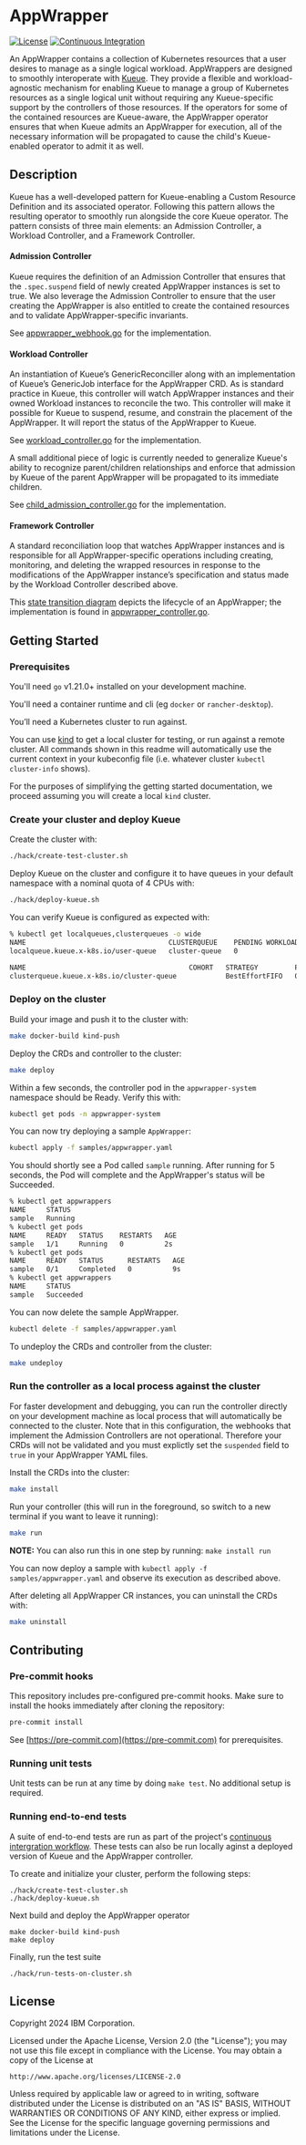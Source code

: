 # AppWrapper

[![License](https://img.shields.io/badge/license-Apache--2.0-blue.svg)](http://www.apache.org/licenses/LICENSE-2.0)
[![Continuous Integration](https://github.com/project-codeflare/appwrapper/actions/workflows/CI.yaml/badge.svg)](https://github.com/project-codeflare/appwrapper/actions/workflows/CI.yaml)

An AppWrapper contains a collection of Kubernetes resources that a
user desires to manage as a single logical workload. AppWrappers are
designed to smoothly interoperate with
[Kueue](https://kueue.sigs.k8s.io).  They provide a flexible and
workload-agnostic mechanism for enabling Kueue to manage a group of
Kubernetes resources as a single logical unit without requiring any
Kueue-specific support by the controllers of those resources. If the
operators for some of the contained resources are Kueue-aware, the
AppWrapper operator ensures that when Kueue admits an AppWrapper for
execution, all of the necessary information will be propagated
to cause the child's Kueue-enabled operator to admit it as well.

## Description

Kueue has a well-developed pattern for Kueue-enabling a Custom
Resource Definition and its associated operator. Following this pattern
allows the resulting operator to smoothly run alongside the core Kueue
operator. The pattern consists of three main elements: an Admission
Controller, a Workload Controller, and a Framework Controller.

#### Admission Controller

Kueue requires the definition of an Admission Controller that ensures
that the `.spec.suspend` field of newly created AppWrapper instances is
set to true. We also leverage the Admission Controller to ensure that
the user creating the AppWrapper is also entitled to create the contained resources
and to validate AppWrapper-specific invariants.

See [appwrapper_webhook.go](./internal/webhook/appwrapper_webhook.go)
for the implementation.

#### Workload Controller

An instantiation of Kueue’s GenericReconciller along with an
implementation of Kueue’s GenericJob interface for the AppWrapper
CRD. As is standard practice in Kueue, this controller will watch
AppWrapper instances and their owned Workload instances to reconcile
the two. This controller will make it possible for Kueue to suspend,
resume, and constrain the placement of the AppWrapper. It will report
the status of the AppWrapper to Kueue.

See [workload_controller.go](./internal/controller/workload/workload_controller.go)
for the implementation.

A small additional piece of logic is currently needed to generalize
Kueue's ability to recognize parent/children relationships and enforce
that admission by Kueue of the parent AppWrapper will be propagated to
its immediate children.

See [child_admission_controller.go](./internal/controller/workload/child_admission_controller.go)
for the implementation.

#### Framework Controller

A standard reconciliation loop that watches AppWrapper instances and
is responsible for all AppWrapper-specific operations including
creating, monitoring, and deleting the wrapped resources in response
to the modifications of the AppWrapper instance’s specification and
status made by the Workload Controller described above.

This [state transition diagram](docs/state-diagram.md) depicts the
lifecycle of an AppWrapper; the implementation is found in
[appwrapper_controller.go](./internal/controller/appwrapper/appwrapper_controller.go).

## Getting Started

### Prerequisites

You'll need `go` v1.21.0+ installed on your development machine.

You'll need a container runtime and cli (eg `docker` or `rancher-desktop`).

You’ll need a Kubernetes cluster to run against.

You can use [kind](https://sigs.k8s.io/kind) to get a local cluster
for testing, or run against a remote cluster. All commands shown in
this readme will automatically use the current context in your
kubeconfig file (i.e. whatever cluster `kubectl cluster-info` shows).

For the purposes of simplifying the getting started documentation, we
proceed assuming you will create a local `kind` cluster.

### Create your cluster and deploy Kueue

Create the cluster with:
```sh
./hack/create-test-cluster.sh
```

Deploy Kueue on the cluster and configure it to have queues in your default namespace
with a nominal quota of 4 CPUs with:
```sh
./hack/deploy-kueue.sh
```

You can verify Kueue is configured as expected with:
```sh
% kubectl get localqueues,clusterqueues -o wide
NAME                                   CLUSTERQUEUE    PENDING WORKLOADS   ADMITTED WORKLOADS
localqueue.kueue.x-k8s.io/user-queue   cluster-queue   0                   0

NAME                                        COHORT   STRATEGY         PENDING WORKLOADS   ADMITTED WORKLOADS
clusterqueue.kueue.x-k8s.io/cluster-queue            BestEffortFIFO   0                   0
```

### Deploy on the cluster

Build your image and push it to the cluster with:
```sh
make docker-build kind-push
```

Deploy the CRDs and controller to the cluster:
```sh
make deploy
```

Within a few seconds, the controller pod in the `appwrapper-system`
namespace should be Ready.  Verify this with:
```sh
kubectl get pods -n appwrapper-system
```

You can now try deploying a sample `AppWrapper`:
```sh
kubectl apply -f samples/appwrapper.yaml
```

You should shortly see a Pod called `sample` running.
After running for 5 seconds, the Pod will complete and the
AppWrapper's status will be Succeeded.
```sh
% kubectl get appwrappers
NAME     STATUS
sample   Running
% kubectl get pods
NAME     READY   STATUS    RESTARTS   AGE
sample   1/1     Running   0          2s
% kubectl get pods
NAME     READY   STATUS      RESTARTS   AGE
sample   0/1     Completed   0          9s
% kubectl get appwrappers
NAME     STATUS
sample   Succeeded
```

You can now delete the sample AppWrapper.
```sh
kubectl delete -f samples/appwrapper.yaml
```

To undeploy the CRDs and controller from the cluster:
```sh
make undeploy
```

### Run the controller as a local process against the cluster

For faster development and debugging, you can run the controller
directly on your development machine as local process that will
automatically be connected to the cluster.  Note that in this
configuration, the webhooks that implement the Admission Controllers
are not operational.  Therefore your CRDs will not be validated and
you must explictly set the `suspended` field to `true` in your
AppWrapper YAML files.

Install the CRDs into the cluster:

```sh
make install
```

Run your controller (this will run in the foreground, so switch to a new terminal if you want to leave it running):
```sh
make run
```

**NOTE:** You can also run this in one step by running: `make install run`

You can now deploy a sample with `kubectl apply -f
samples/appwrapper.yaml` and observe its execution as described
above.

After deleting all AppWrapper CR instances, you can uninstall the CRDs
with:
```sh
make uninstall
```

## Contributing

### Pre-commit hooks

This repository includes pre-configured pre-commit hooks. Make sure to install
the hooks immediately after cloning the repository:
```sh
pre-commit install
```
See [https://pre-commit.com](https://pre-commit.com) for prerequisites.

### Running unit tests

Unit tests can be run at any time by doing `make test`.
No additional setup is required.

### Running end-to-end tests

A suite of end-to-end tests are run as part of the project's
[continuous intergration workflow](./.github/workflows/CI.yaml).
These tests can also be run locally aginst a deployed version of Kueue
and the AppWrapper controller.

To create and initialize your cluster, perform the following steps:
```shell
./hack/create-test-cluster.sh
./hack/deploy-kueue.sh
```

Next build and deploy the AppWrapper operator
```shell
make docker-build kind-push
make deploy
```

Finally, run the test suite
```shell
./hack/run-tests-on-cluster.sh
```

## License

Copyright 2024 IBM Corporation.

Licensed under the Apache License, Version 2.0 (the "License");
you may not use this file except in compliance with the License.
You may obtain a copy of the License at

    http://www.apache.org/licenses/LICENSE-2.0

Unless required by applicable law or agreed to in writing, software
distributed under the License is distributed on an "AS IS" BASIS,
WITHOUT WARRANTIES OR CONDITIONS OF ANY KIND, either express or implied.
See the License for the specific language governing permissions and
limitations under the License.
